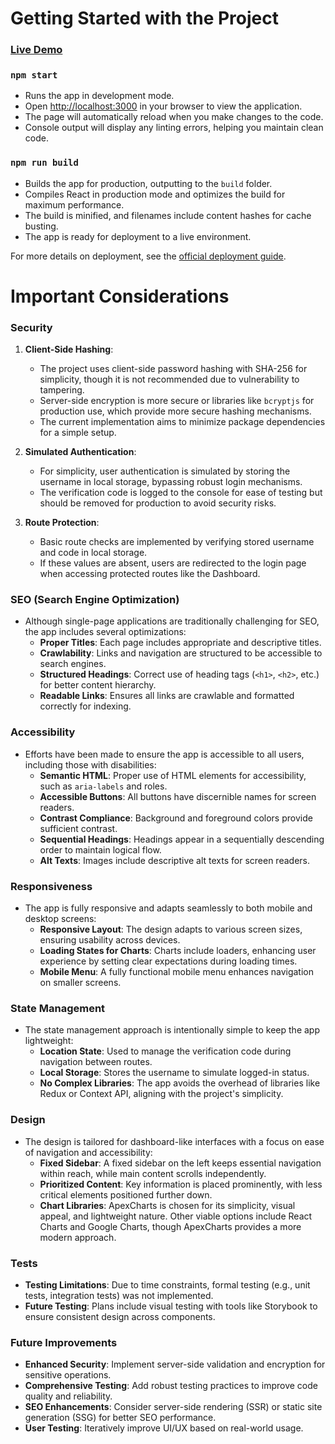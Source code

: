 # Getting Started with the Project

### [Live Demo](https://decarb-earth-assessment.netlify.app/) 

### `npm start`

- Runs the app in development mode.
- Open [http://localhost:3000](http://localhost:3000) in your browser to view the application.
- The page will automatically reload when you make changes to the code.
- Console output will display any linting errors, helping you maintain clean code.

### `npm run build`

- Builds the app for production, outputting to the `build` folder.
- Compiles React in production mode and optimizes the build for maximum performance.
- The build is minified, and filenames include content hashes for cache busting.
- The app is ready for deployment to a live environment.

For more details on deployment, see the [official deployment guide](https://facebook.github.io/create-react-app/docs/deployment).

# Important Considerations

### Security

1. **Client-Side Hashing**:
   - The project uses client-side password hashing with SHA-256 for simplicity, though it is not recommended due to vulnerability to tampering.
   - Server-side encryption is more secure or libraries like `bcryptjs` for production use, which provide more secure hashing mechanisms.
   - The current implementation aims to minimize package dependencies for a simple setup.

2. **Simulated Authentication**:
   - For simplicity, user authentication is simulated by storing the username in local storage, bypassing robust login mechanisms.
   - The verification code is logged to the console for ease of testing but should be removed for production to avoid security risks.

3. **Route Protection**:
   - Basic route checks are implemented by verifying stored username and code in local storage.
   - If these values are absent, users are redirected to the login page when accessing protected routes like the Dashboard.

### SEO (Search Engine Optimization)

- Although single-page applications are traditionally challenging for SEO, the app includes several optimizations:
  - **Proper Titles**: Each page includes appropriate and descriptive titles.
  - **Crawlability**: Links and navigation are structured to be accessible to search engines.
  - **Structured Headings**: Correct use of heading tags (`<h1>`, `<h2>`, etc.) for better content hierarchy.
  - **Readable Links**: Ensures all links are crawlable and formatted correctly for indexing.

### Accessibility

- Efforts have been made to ensure the app is accessible to all users, including those with disabilities:
  - **Semantic HTML**: Proper use of HTML elements for accessibility, such as `aria-labels` and roles.
  - **Accessible Buttons**: All buttons have discernible names for screen readers.
  - **Contrast Compliance**: Background and foreground colors provide sufficient contrast.
  - **Sequential Headings**: Headings appear in a sequentially descending order to maintain logical flow.
  - **Alt Texts**: Images include descriptive alt texts for screen readers.

### Responsiveness

- The app is fully responsive and adapts seamlessly to both mobile and desktop screens:
  - **Responsive Layout**: The design adapts to various screen sizes, ensuring usability across devices.
  - **Loading States for Charts**: Charts include loaders, enhancing user experience by setting clear expectations during loading times.
  - **Mobile Menu**: A fully functional mobile menu enhances navigation on smaller screens.

### State Management

- The state management approach is intentionally simple to keep the app lightweight:
  - **Location State**: Used to manage the verification code during navigation between routes.
  - **Local Storage**: Stores the username to simulate logged-in status.
  - **No Complex Libraries**: The app avoids the overhead of libraries like Redux or Context API, aligning with the project's simplicity.

### Design

- The design is tailored for dashboard-like interfaces with a focus on ease of navigation and accessibility:
  - **Fixed Sidebar**: A fixed sidebar on the left keeps essential navigation within reach, while main content scrolls independently.
  - **Prioritized Content**: Key information is placed prominently, with less critical elements positioned further down.
  - **Chart Libraries**: ApexCharts is chosen for its simplicity, visual appeal, and lightweight nature. Other viable options include React Charts and Google Charts, though ApexCharts provides a more modern approach.

### Tests

- **Testing Limitations**: Due to time constraints, formal testing (e.g., unit tests, integration tests) was not implemented.
- **Future Testing**: Plans include visual testing with tools like Storybook to ensure consistent design across components.

### Future Improvements

- **Enhanced Security**: Implement server-side validation and encryption for sensitive operations.
- **Comprehensive Testing**: Add robust testing practices to improve code quality and reliability.
- **SEO Enhancements**: Consider server-side rendering (SSR) or static site generation (SSG) for better SEO performance.
- **User Testing**: Iteratively improve UI/UX based on real-world usage.

